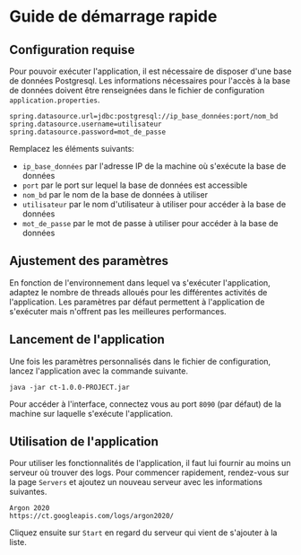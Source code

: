 # Guide de démarrage rapide

## Configuration requise
Pour pouvoir exécuter l'application, il est nécessaire de disposer d'une base de données Postgresql.  Les informations nécessaires pour l'accès à la base de données doivent être renseignées dans le fichier de configuration `application.properties`.

```
spring.datasource.url=jdbc:postgresql://ip_base_données:port/nom_bd
spring.datasource.username=utilisateur
spring.datasource.password=mot_de_passe
```

Remplacez les éléments suivants:
 * `ip_base_données` par l'adresse IP de la machine où s'exécute la base de données
 * `port` par le port sur lequel la base de données est accessible
 * `nom_bd` par le nom de la base de données à utiliser
 * `utilisateur` par le nom d'utilisateur à utiliser pour accéder à la base de données
 * `mot_de_passe` par le mot de passe à utiliser pour accéder à la base de données

## Ajustement des paramètres
En fonction de l'environnement dans lequel va s'exécuter l'application, adaptez le nombre de threads alloués pour les différentes activités de l'application.  Les paramètres par défaut permettent à l'application de s'exécuter mais n'offrent pas les meilleures performances.

## Lancement de l'application
Une fois les paramètres personnalisés dans le fichier de configuration, lancez l'application avec la commande suivante.

```shell
java -jar ct-1.0.0-PROJECT.jar
```

Pour accéder à l'interface, connectez vous au port `8090` (par défaut) de la machine sur laquelle s'exécute l'application.

## Utilisation de l'application
Pour utiliser les fonctionnalités de l'application, il faut lui fournir au moins un serveur où trouver des logs.  Pour commencer rapidement, rendez-vous sur la page `Servers` et ajoutez un nouveau serveur avec les informations suivantes.

```
Argon 2020
https://ct.googleapis.com/logs/argon2020/
```

Cliquez ensuite sur `Start` en regard du serveur qui vient de s'ajouter à la liste.